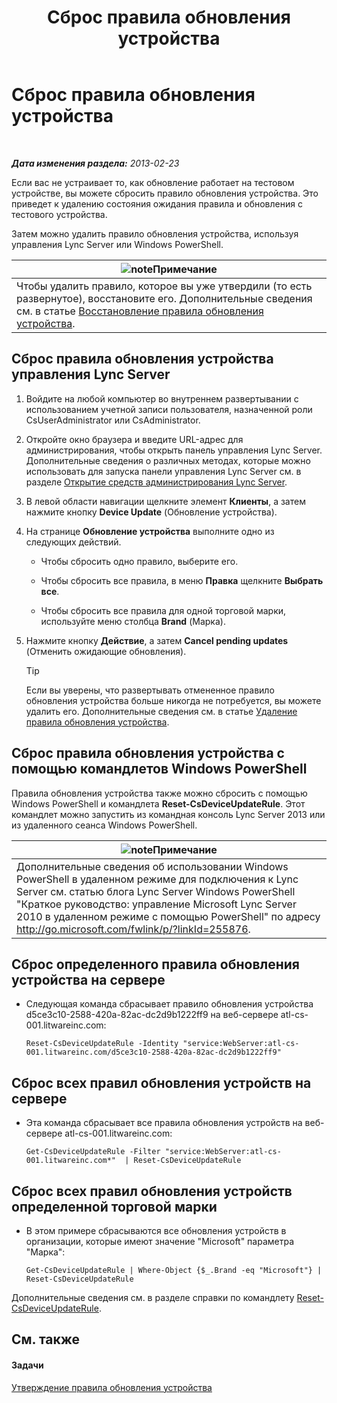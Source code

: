 ﻿---
title: Сброс правила обновления устройства
TOCTitle: Сброс правила обновления устройства
ms:assetid: d1f597e7-dffd-4756-af07-10613a5d8729
ms:mtpsurl: https://technet.microsoft.com/ru-ru/library/JJ994069(v=OCS.15)
ms:contentKeyID: 52058342
ms.date: 05/19/2016
mtps_version: v=OCS.15
ms.translationtype: HT
---

# Сброс правила обновления устройства

 

_**Дата изменения раздела:** 2013-02-23_

Если вас не устраивает то, как обновление работает на тестовом устройстве, вы можете сбросить правило обновления устройства. Это приведет к удалению состояния ожидания правила и обновления с тестового устройства.

Затем можно удалить правило обновления устройства, используя управления Lync Server или Windows PowerShell.

<table>
<thead>
<tr class="header">
<th><img src="images/Gg398412.note(OCS.15).gif" title="note" alt="note" />Примечание</th>
</tr>
</thead>
<tbody>
<tr class="odd">
<td>Чтобы удалить правило, которое вы уже утвердили (то есть развернутое), восстановите его. Дополнительные сведения см. в статье <a href="lync-server-2013-restore-a-device-update-rule.md">Восстановление правила обновления устройства</a>.</td>
</tr>
</tbody>
</table>


## Сброс правила обновления устройства управления Lync Server

1.  Войдите на любой компьютер во внутреннем развертывании с использованием учетной записи пользователя, назначенной роли CsUserAdministrator или CsAdministrator.

2.  Откройте окно браузера и введите URL-адрес для администрирования, чтобы открыть панель управления Lync Server. Дополнительные сведения о различных методах, которые можно использовать для запуска панели управления Lync Server см. в разделе [Открытие средств администрирования Lync Server](lync-server-2013-open-lync-server-administrative-tools.md).

3.  В левой области навигации щелкните элемент **Клиенты**, а затем нажмите кнопку **Device Update** (Обновление устройства).

4.  На странице **Обновление устройства** выполните одно из следующих действий.
    
      - Чтобы сбросить одно правило, выберите его.
    
      - Чтобы сбросить все правила, в меню **Правка** щелкните **Выбрать все**.
    
      - Чтобы сбросить все правила для одной торговой марки, используйте меню столбца **Brand** (Марка).

5.  Нажмите кнопку **Действие**, а затем **Cancel pending updates** (Отменить ожидающие обновления).
    

    > [!TIP]
    > Если вы уверены, что развертывать отмененное правило обновления устройства больше никогда не потребуется, вы можете удалить его. Дополнительные сведения см. в статье <A href="lync-server-2013-remove-a-device-update-rule.md">Удаление правила обновления устройства</A>.



## Сброс правила обновления устройства с помощью командлетов Windows PowerShell

Правила обновления устройства также можно сбросить с помощью Windows PowerShell и командлета **Reset-CsDeviceUpdateRule**. Этот командлет можно запустить из командная консоль Lync Server 2013 или из удаленного сеанса Windows PowerShell.

<table>
<thead>
<tr class="header">
<th><img src="images/Gg398412.note(OCS.15).gif" title="note" alt="note" />Примечание</th>
</tr>
</thead>
<tbody>
<tr class="odd">
<td>Дополнительные сведения об использовании Windows PowerShell в удаленном режиме для подключения к Lync Server см. статью блога Lync Server Windows PowerShell &quot;Краткое руководство: управление Microsoft Lync Server 2010 в удаленном режиме с помощью PowerShell&quot; по адресу <a href="http://go.microsoft.com/fwlink/p/?linkid=255876">http://go.microsoft.com/fwlink/p/?linkId=255876</a>.</td>
</tr>
</tbody>
</table>


## Сброс определенного правила обновления устройства на сервере

  - Следующая команда сбрасывает правило обновления устройства d5ce3c10-2588-420a-82ac-dc2d9b1222ff9 на веб-сервере atl-cs-001.litwareinc.com:
    
        Reset-CsDeviceUpdateRule -Identity "service:WebServer:atl-cs-001.litwareinc.com/d5ce3c10-2588-420a-82ac-dc2d9b1222ff9"

## Сброс всех правил обновления устройств на сервере

  - Эта команда сбрасывает все правила обновления устройств на веб-сервере atl-cs-001.litwareinc.com:
    
        Get-CsDeviceUpdateRule -Filter "service:WebServer:atl-cs-001.litwareinc.com*"  | Reset-CsDeviceUpdateRule

## Сброс всех правил обновления устройств определенной торговой марки

  - В этом примере сбрасываются все обновления устройств в организации, которые имеют значение "Microsoft" параметра "Марка":
    
        Get-CsDeviceUpdateRule | Where-Object {$_.Brand -eq "Microsoft"} | Reset-CsDeviceUpdateRule

Дополнительные сведения см. в разделе справки по командлету [Reset-CsDeviceUpdateRule](https://docs.microsoft.com/en-us/powershell/module/skype/Reset-CsDeviceUpdateRule).

## См. также

#### Задачи

[Утверждение правила обновления устройства](lync-server-2013-approve-a-device-update-rule.md)

